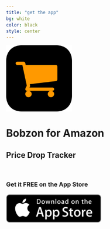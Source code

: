 ```yaml
---
title: "get the app"
bg: white
color: black
style: center
---
```


<img src="/img/Icon-Rounded-512.png" width="180" />

# Bobzon for Amazon

## Price Drop Tracker

<br>

### Get it **FREE** on the App Store

<a href="{{ site.appstore_link }}"><img src="img/Download_on_the_App_Store_Badge_US-UK_135x40.svg" width="260"></a>
